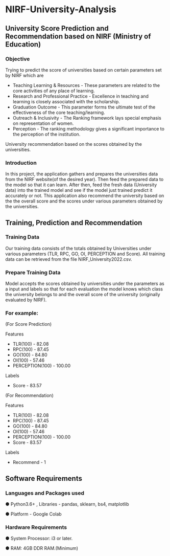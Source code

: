 # NIRF-University-Analysis

## University Score Prediction and Recommendation based on NIRF (Ministry of Education)

### Objective

Trying to predict the score of universities based on certain parameters set by NIRF which are

- Teaching Learning & Resources - These parameters are related to the core activities of any place of learning.
- Research and Professional Practice - Excellence in teaching and learning is closely associated with the scholarship.
- Graduation Outcome - This parameter forms the ultimate test of the effectiveness of the core teaching/learning.
- Outreach & Inclusivity - The Ranking framework lays special emphasis on representation of women.
- Perception - The ranking methodology gives a significant importance to the perception of the institution.

University recommendation based on the scores obtained by the universities.

### Introduction

In this project, the application gathers and prepares the universities data from the NIRF website(of the desired year). Then feed the prepared data to the model so that it can learn. After then, feed the fresh data (University data) into the trained model and see if the model just trained predict it accurately or not. This application also recommend the university based on the the overall score and the scores under various parameters obtained by the universities.

## Training, Prediction and Recommendation

### Training Data 
Our training data consists of the totals obtained by Universities under various parameters (TLR, RPC, GO, OI, PERCEPTION and Score). All training data can be retrieved from the file NIRF_University2022.csv.

### Prepare Training Data 
Model accepts the scores obtained by universities under the parameters as a input and labels so that for each evaluation the model knows which class the university belongs to and the overall score of the university (originally evaluated by NIRF).

### For example:

(For Score Prediction)

Features

- TLR(100) - 82.08
- RPC(100) - 87.45
- GO(100) - 84.80
- OI(100) - 57.46
- PERCEPTION(100) - 100.00

Labels

- Score - 83.57

(For Recommendation)

Features

- TLR(100) - 82.08
- RPC(100) - 87.45
- GO(100) - 84.80
- OI(100) - 57.46
- PERCEPTION(100) - 100.00
- Score - 83.57

Labels

- Recommend - 1


## Software Requirements

### Languages and Packages used

● Python3.6+ , Libraries - pandas, sklearn, bs4, matplotlib

● Platform - Google Colab

### Hardware Requirements

● System Processor: i3 or later.

● RAM: 4GB DDR RAM.(Minimum)
